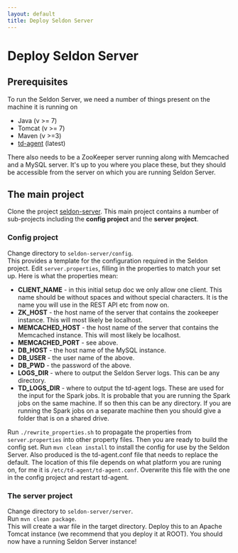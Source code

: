 ```yaml
---
layout: default
title: Deploy Seldon Server
---
```


# Deploy Seldon Server

## Prerequisites
 
To run the Seldon Server, we need a number of things present on the machine it is running on

* Java (v >= 7)
* Tomcat (v >= 7)
* Maven (v >=3)
* [td-agent](http://www.fluentd.org/download) (latest)

There also needs to be a ZooKeeper server running along with Memcached and a MySQL server. It's up to you where you place these, but they should be accessible from the server on which you are running Seldon Server.

## The main project

Clone the project [seldon-server](https://github.com/SeldonIO/seldon-server). This main project contains a number of sub-projects including the **config project** and the **server project**.

### Config project

Change directory to `seldon-server/config`.  
This provides a template for the configuration required in the Seldon project. Edit `server.properties`, filling in the properties to match your set up. Here is what the properties mean:

* **CLIENT_NAME** - in this initial setup doc we only allow one client. This name should be without spaces and without special characters. It is the name you will use in the REST API etc from now on.
* **ZK_HOST** - the host name of the server that contains the zookeeper instance. This will most likely be localhost.
* **MEMCACHED_HOST** - the host name of the server that contains the Memcached instance. This will most likely be localhost.
* **MEMCACHED_PORT** - see above.
* **DB_HOST** - the host name of the MySQL instance.
* **DB_USER** - the user name of the above.
* **DB_PWD** - the password of the above.
* **LOGS_DIR** - where to output the Seldon Server logs. This can be any directory.
* **TD_LOGS_DIR** - where to output the td-agent logs. These are used for the input for the Spark jobs. It is probable that you are running the Spark jobs on the same machine. If so then this can be any directory. If you are running the Spark jobs on a separate machine then you should give a folder that is on a shared drive.

Run `./rewrite_properties.sh` to propagate the properties from `server.properties` into other property files. Then you are ready to build the config set. Run `mvn clean install` to install the config for use by the Seldon Server. Also produced is the td-agent.conf file that needs to replace the default. The location of this file depends on what platform you are runing on, for me it is `/etc/td-agent/td-agent.conf`. Overwrite this file with the one in the config project and restart td-agent.

### The server project

Change directory to `seldon-server/server`.  
Run `mvn clean package`.  
This will create a war file in the target directory. Deploy this to an Apache Tomcat instance (we recommend that you deploy it at ROOT). You should now have a running Seldon Server instance!



